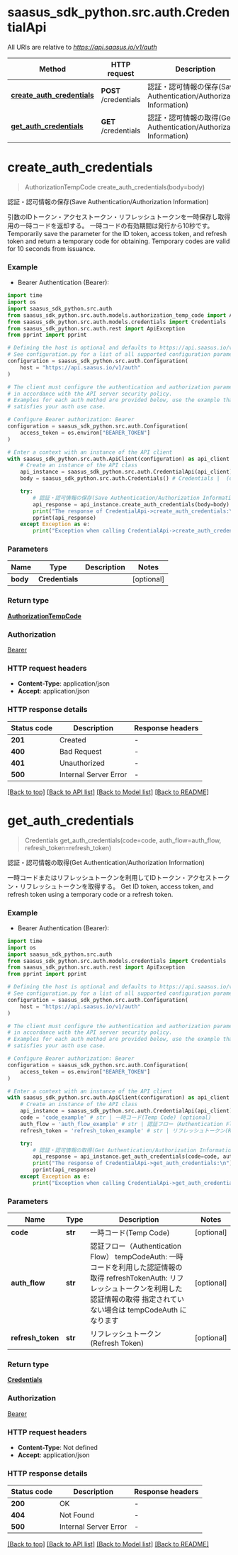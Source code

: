 # saasus_sdk_python.src.auth.CredentialApi

All URIs are relative to *https://api.saasus.io/v1/auth*

Method | HTTP request | Description
------------- | ------------- | -------------
[**create_auth_credentials**](CredentialApi.md#create_auth_credentials) | **POST** /credentials | 認証・認可情報の保存(Save Authentication/Authorization Information)
[**get_auth_credentials**](CredentialApi.md#get_auth_credentials) | **GET** /credentials | 認証・認可情報の取得(Get Authentication/Authorization Information)


# **create_auth_credentials**
> AuthorizationTempCode create_auth_credentials(body=body)

認証・認可情報の保存(Save Authentication/Authorization Information)

引数のIDトークン・アクセストークン・リフレッシュトークンを一時保存し取得用の一時コードを返却する。 一時コードの有効期間は発行から10秒です。  Temporarily save the parameter for the ID token, access token, and refresh token and return a temporary code for obtaining. Temporary codes are valid for 10 seconds from issuance. 

### Example

* Bearer Authentication (Bearer):
```python
import time
import os
import saasus_sdk_python.src.auth
from saasus_sdk_python.src.auth.models.authorization_temp_code import AuthorizationTempCode
from saasus_sdk_python.src.auth.models.credentials import Credentials
from saasus_sdk_python.src.auth.rest import ApiException
from pprint import pprint

# Defining the host is optional and defaults to https://api.saasus.io/v1/auth
# See configuration.py for a list of all supported configuration parameters.
configuration = saasus_sdk_python.src.auth.Configuration(
    host = "https://api.saasus.io/v1/auth"
)

# The client must configure the authentication and authorization parameters
# in accordance with the API server security policy.
# Examples for each auth method are provided below, use the example that
# satisfies your auth use case.

# Configure Bearer authorization: Bearer
configuration = saasus_sdk_python.src.auth.Configuration(
    access_token = os.environ["BEARER_TOKEN"]
)

# Enter a context with an instance of the API client
with saasus_sdk_python.src.auth.ApiClient(configuration) as api_client:
    # Create an instance of the API class
    api_instance = saasus_sdk_python.src.auth.CredentialApi(api_client)
    body = saasus_sdk_python.src.auth.Credentials() # Credentials |  (optional)

    try:
        # 認証・認可情報の保存(Save Authentication/Authorization Information)
        api_response = api_instance.create_auth_credentials(body=body)
        print("The response of CredentialApi->create_auth_credentials:\n")
        pprint(api_response)
    except Exception as e:
        print("Exception when calling CredentialApi->create_auth_credentials: %s\n" % e)
```



### Parameters

Name | Type | Description  | Notes
------------- | ------------- | ------------- | -------------
 **body** | **Credentials**|  | [optional] 

### Return type

[**AuthorizationTempCode**](AuthorizationTempCode.md)

### Authorization

[Bearer](../README.md#Bearer)

### HTTP request headers

 - **Content-Type**: application/json
 - **Accept**: application/json

### HTTP response details
| Status code | Description | Response headers |
|-------------|-------------|------------------|
**201** | Created |  -  |
**400** | Bad Request |  -  |
**401** | Unauthorized |  -  |
**500** | Internal Server Error |  -  |

[[Back to top]](#) [[Back to API list]](../README.md#documentation-for-api-endpoints) [[Back to Model list]](../README.md#documentation-for-models) [[Back to README]](../README.md)

# **get_auth_credentials**
> Credentials get_auth_credentials(code=code, auth_flow=auth_flow, refresh_token=refresh_token)

認証・認可情報の取得(Get Authentication/Authorization Information)

一時コードまたはリフレッシュトークンを利用してIDトークン・アクセストークン・リフレッシュトークンを取得する。  Get ID token, access token, and refresh token using a temporary code or a refresh token. 

### Example

* Bearer Authentication (Bearer):
```python
import time
import os
import saasus_sdk_python.src.auth
from saasus_sdk_python.src.auth.models.credentials import Credentials
from saasus_sdk_python.src.auth.rest import ApiException
from pprint import pprint

# Defining the host is optional and defaults to https://api.saasus.io/v1/auth
# See configuration.py for a list of all supported configuration parameters.
configuration = saasus_sdk_python.src.auth.Configuration(
    host = "https://api.saasus.io/v1/auth"
)

# The client must configure the authentication and authorization parameters
# in accordance with the API server security policy.
# Examples for each auth method are provided below, use the example that
# satisfies your auth use case.

# Configure Bearer authorization: Bearer
configuration = saasus_sdk_python.src.auth.Configuration(
    access_token = os.environ["BEARER_TOKEN"]
)

# Enter a context with an instance of the API client
with saasus_sdk_python.src.auth.ApiClient(configuration) as api_client:
    # Create an instance of the API class
    api_instance = saasus_sdk_python.src.auth.CredentialApi(api_client)
    code = 'code_example' # str | 一時コード(Temp Code) (optional)
    auth_flow = 'auth_flow_example' # str | 認証フロー（Authentication Flow） tempCodeAuth: 一時コードを利用した認証情報の取得 refreshTokenAuth: リフレッシュトークンを利用した認証情報の取得 指定されていない場合は tempCodeAuth になります  (optional)
    refresh_token = 'refresh_token_example' # str | リフレッシュトークン(Refresh Token) (optional)

    try:
        # 認証・認可情報の取得(Get Authentication/Authorization Information)
        api_response = api_instance.get_auth_credentials(code=code, auth_flow=auth_flow, refresh_token=refresh_token)
        print("The response of CredentialApi->get_auth_credentials:\n")
        pprint(api_response)
    except Exception as e:
        print("Exception when calling CredentialApi->get_auth_credentials: %s\n" % e)
```



### Parameters

Name | Type | Description  | Notes
------------- | ------------- | ------------- | -------------
 **code** | **str**| 一時コード(Temp Code) | [optional] 
 **auth_flow** | **str**| 認証フロー（Authentication Flow） tempCodeAuth: 一時コードを利用した認証情報の取得 refreshTokenAuth: リフレッシュトークンを利用した認証情報の取得 指定されていない場合は tempCodeAuth になります  | [optional] 
 **refresh_token** | **str**| リフレッシュトークン(Refresh Token) | [optional] 

### Return type

[**Credentials**](Credentials.md)

### Authorization

[Bearer](../README.md#Bearer)

### HTTP request headers

 - **Content-Type**: Not defined
 - **Accept**: application/json

### HTTP response details
| Status code | Description | Response headers |
|-------------|-------------|------------------|
**200** | OK |  -  |
**404** | Not Found |  -  |
**500** | Internal Server Error |  -  |

[[Back to top]](#) [[Back to API list]](../README.md#documentation-for-api-endpoints) [[Back to Model list]](../README.md#documentation-for-models) [[Back to README]](../README.md)

